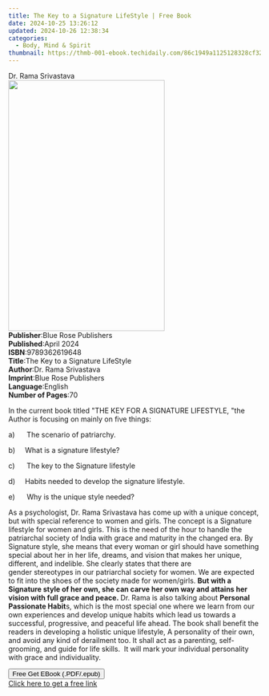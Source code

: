 ```yaml
---
title: The Key to a Signature LifeStyle | Free Book
date: 2024-10-25 13:26:12
updated: 2024-10-26 12:38:34
categories:
  - Body, Mind & Spirit
thumbnail: https://thmb-001-ebook.techidaily.com/86c1949a1125128328cf327edf61616fa135697b31ec8ec6b20c7572cab7d73b.jpg
---
```

<main id="book-container">
  <div class="flex flex-col">
    <div class="book-brief flex-1 py-6 px-4 sm:p-6 md:py-10 md:px-8">
      <!-- brief-->
      <div class="book-brief-main">Dr. Rama Srivastava</div>
    </div>
    <div
      class="book-meta-info flex-1 grid gap-4 col-start-1 col-end-3 row-start-1 sm:mb-6 sm:grid-cols-4 lg:gap-6 lg:col-start-2 lg:row-end-6 lg:row-span-6 lg:mb-0"
    >
      <div
        class="book-meta-info-left place-content-center mt-4 p-4 text-sm leading-6 col-start-2 col-span-2 dark:text-slate-400"
      >
        <img
          class="w-full h-500 object-cover rounded-lg sm:h-255 sm:col-span-2 lg:col-span-full"
          src="https://img-001-ebook.techidaily.com/b00983439e8b4c719c70eec77b625a88e0a590b65f9317f2ebde9e7f89fbc124.jpg"
          alt=""
          width="312"
          height="500"
        />
      </div>
      <div
        class="book-meta-info-right mt-2 col-start-1 row-start-2 col-span-3 self-center"
      >
        <!-- meta data  -->
        <div class="flex flex-col px-4 md:px-8">
          <div class="flex-1">
            <strong>Publisher</strong>:<span class="px-2"
              >Blue Rose Publishers</span
            >
          </div>
          <div class="flex-1">
            <strong>Published</strong>:<span class="px-2">April 2024</span>
          </div>
          <div class="flex-1">
            <strong>ISBN</strong>:<span class="px-2">9789362619648</span>
          </div>
          <div class="flex-1">
            <strong>Title</strong>:<span class="px-2"
              >The Key to a Signature LifeStyle</span
            >
          </div>
          <div class="flex-1">
            <strong>Author</strong>:<span class="px-2"
              >Dr. Rama Srivastava</span
            >
          </div>
          <div class="flex-1">
            <strong>Imprint</strong>:<span class="px-2"
              >Blue Rose Publishers</span
            >
          </div>
          <div class="flex-1">
            <strong>Language</strong>:<span class="px-2">English</span>
          </div>
          <div class="flex-1">
            <strong>Number of Pages</strong>:<span class="px-2">70</span>
          </div>
        </div>
      </div>
    </div>
    <div class="book-description flex-1 py-6 px-4 sm:p-6 md:py-10 md:px-8">
      <div class="book-description-main">
        <div accordion-content="" id="description">
          <p>
            In the current book titled "THE KEY FOR A
            SIGNATURE&nbsp;LIFESTYLE,&nbsp;"the Author is focusing on mainly on
            five things:
          </p>
          <p>
            a)&nbsp;&nbsp;&nbsp;&nbsp;&nbsp;&nbsp;The scenario of patriarchy.
          </p>
          <p>b)&nbsp;&nbsp;&nbsp;&nbsp;&nbsp;What is a signature lifestyle?</p>
          <p>
            c)&nbsp;&nbsp;&nbsp;&nbsp;&nbsp;&nbsp;The key to the Signature
            lifestyle
          </p>
          <p>
            d)&nbsp;&nbsp;&nbsp;&nbsp;&nbsp;Habits needed to develop the
            signature lifestyle.
          </p>
          <p>
            e)&nbsp;&nbsp;&nbsp;&nbsp;&nbsp;&nbsp;Why is the unique style
            needed?
          </p>
          <p>
            As a psychologist, Dr. Rama Srivastava has come up with a unique
            concept, but with special reference to women and girls. The concept
            is a Signature lifestyle for women and girls. This is the need of
            the hour to handle the patriarchal society of India with grace and
            maturity in the changed era.&nbsp;By Signature style, she means that
            every woman or girl should have something special about her in her
            life, dreams, and vision that makes her unique, different, and
            indelible. She clearly states that there are
            gender&nbsp;stereotypes&nbsp;in our patriarchal society for women.
            We are expected to fit into the shoes of the society made for
            women/girls.&nbsp;<strong
              >But with a Signature style of her own, she can carve her own way
              and attains her vision with full grace and peace.&nbsp;</strong
            >Dr. Rama is also talking about&nbsp;<strong
              >Personal Passionate Habit</strong
            >s, which&nbsp;is the most special one&nbsp;where&nbsp;we learn from
            our own experiences and&nbsp;develop&nbsp;unique habits which lead
            us towards a successful, progressive, and peaceful life
            ahead.&nbsp;The book shall benefit the readers in developing a
            holistic unique lifestyle, A personality of their own, and avoid any
            kind of derailment too. It shall act as a parenting, self-grooming,
            and guide for life skills.&nbsp;&nbsp;It will mark your individual
            personality with grace and individuality.
          </p>
        </div>
        <div class="accordion-fader"></div>
      </div>
    </div>
    <div class="book-excerpts flex-1 py-6 px-4 sm:p-6 md:py-10 md:px-8"></div>
    <div
      class="book-about-author flex-1 py-6 px-4 sm:p-6 md:py-10 md:px-8"
    ></div>
    <div class="book-free-get flex-1 py-6 px-4 sm:p-6 md:py-10 md:px-8">
      <button
        id="btn-free-get"
        class="bg-blue-500 hover:bg-blue-700 text-white font-bold py-2 px-4 rounded"
      >
        Free Get EBook (.PDF/.epub)
      </button>
      <div id="countdown-display" class="px-2 text-lg mt-2"></div>
      <a
        id="free-link"
        class="hidden bg-blue-500 hover:bg-blue-700 text-white font-bold py-2 px-4 rounded"
        href="https://www.ebooks.com/en-us/book/211332450/the-key-to-a-signature-lifestyle/dr-rama-srivastava/"
        target="_blank"
        >Click here to get a free link</a
      >
    </div>
    <script>
      let countdownTime = 0;
      let countdownInterval = null;
      document
        .getElementById('btn-free-get')
        .addEventListener('click', startCountdown);
      function startCountdown() {
        countdownTime = new Date().getTime() + 60000 * 3;
        countdownInterval = setInterval(updateCountdown, 1000);
        document.getElementById('btn-free-get').disabled = true;
        document
          .getElementById('btn-free-get')
          .classList.add('bg-gray-500', 'cursor-not-allowed');
      }
      function updateCountdown() {
        let currentTime = new Date().getTime();
        let timeLeft = countdownTime - currentTime;
        let secondsLeft = Math.floor(timeLeft / 1000);
        document.getElementById('countdown-display').innerHTML =
          `Remaining time: ${secondsLeft} seconds.`;
        if (secondsLeft <= 0) {
          clearInterval(countdownInterval);
          document.getElementById('btn-free-get').classList.add('hidden');
          document.getElementById('free-link').classList.remove('hidden');
          document.getElementById('countdown-display').innerHTML = '';
        }
      }
    </script>
  </div>
</main>
